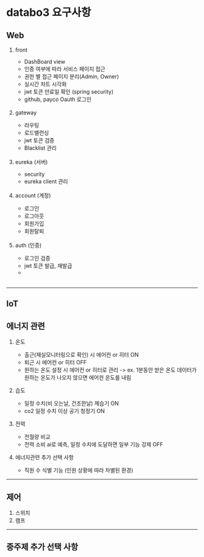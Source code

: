 # databo3 요구사항

## Web
<ol>
  <li> front </li>
    <ul>
      <li>DashBoard view</li>
      <li>인증 여부에 따라 서비스 페이지 접근</li>
      <li>권한 별 접근 페이지 분리(Admin, Owner)</li>
      <li>실시간 차트 시각화</li>
      <li>jwt 토큰 만료일 확인 (spring security)</li>
      <li>github, payco Oauth 로그인</li>
    </ul>
  <br>
  
  <li>gateway</li>
    <ul>
      <li>라우팅</li>
      <li>로드밸런싱</li>
      <li>jwt 토큰 검증</li>
      <li>Blacklist 관리</li>
    </ul>
  <br>
  
  <li>eureka (서버)</li>
    <ul>
      <li>security</li>
      <li>eureka client 관리</li>
    </ul>
  <br>
  
  <li> account (계정) </li>
    <ul>
      <li> 로그인 </li>
      <li> 로그아웃 </li>
      <li> 회원가입 </li>
      <li> 회원탈퇴 </li>
    </ul>
  <br>
  
  <li>auth (인증)</li>
   <ul>
     <li>로그인 검증</li>
     <li>jwt 토큰 발급, 재발급</li>
     <li></li>
   </ul>
   <br>
   
</ol>

--- 

## IoT

## 에너지 관련
1. 온도
    - 출근(재실모니터링으로 확인) 시 에어컨 or 히터 ON
    - 퇴근 시 에어컨 or 히터 OFF
    - 원하는 온도 설정 시 에어컨 or 히터로 관리 -> ex. 1분동안 받은 온도 데이터가 원하는 온도가 나오지 않으면 에어컨 온도를 내림
    
2. 습도
    - 일정 수치(비 오는날, 건조한날) 제습기 ON
    - co2 일정 수치 이상 공기 청정기 ON

3. 전력
    - 전월량 비교
    - 전력 소비 ai로 예측, 일정 수치에 도달하면 일부 기능 강제 OFF

4. 에너지관련 추가 선택 사항
    - 직원 수 식별 기능 (인원 상황에 따라 차별된 환경)

---

## 제어
 1. 스위치 
 2. 램프

---

## 중주제 추가 선택 사항
